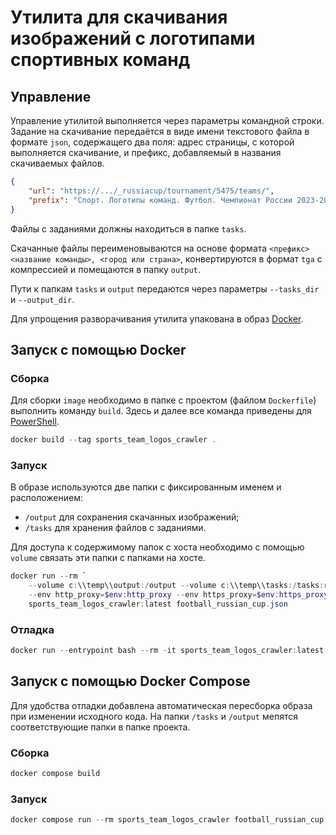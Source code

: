 # Утилита для скачивания изображений с логотипами спортивных команд

## Управление

Управление утилитой выполняется через параметры командной строки. Задание на скачивание передаётся в виде имени текстового файла в формате `json`, содержащего два поля: адрес страницы, с которой выполняется скачивание, и префикс, добавляемый в названия скачиваемых файлов.

```json
{
    "url": "https://.../_russiacup/tournament/5475/teams/",
    "prefix": "Спорт. Логотипы команд. Футбол. Чемпионат России 2023-2024. "
}
```

Файлы с заданиями должны находиться в папке `tasks`.

Скачанные файлы переименовываются на основе формата `<префикс> <название команды>, <город или страна>`, конвертируются в формат `tga` с компрессией и помещаются в папку `output`.

Пути к папкам `tasks` и `output` передаются через параметры `--tasks_dir` и `--output_dir`.

Для упрощения разворачивания утилита упакована в образ [Docker](https://www.docker.com/products/docker-desktop/).

## Запуск с помощью Docker

### Сборка

Для сборки `image` необходимо в папке с проектом (файлом `Dockerfile`) выполнить команду `build`. Здесь и далее все команда приведены для [PowerShell](https://github.com/PowerShell/PowerShell/).

```powershell
docker build --tag sports_team_logos_crawler .
```

### Запуск

В образе используются две папки с фиксированным именем и расположением:
- `/output` для сохранения скачанных изображений;
- `/tasks` для хранения файлов с заданиями.

Для доступа к содержимому папок с хоста необходимо с помощью `volume` связать эти папки с папками на хосте.

```powershell
docker run --rm `
    --volume c:\\temp\\output:/output --volume c:\\temp\\tasks:/tasks:ro `
    --env http_proxy=$env:http_proxy --env https_proxy=$env:https_proxy `
    sports_team_logos_crawler:latest football_russian_cup.json
```

### Отладка

```powershell
docker run --entrypoint bash --rm -it sports_team_logos_crawler:latest
```

## Запуск с помощью Docker Compose

Для удобства отладки добавлена автоматическая пересборка образа при изменении исходного кода. На папки `/tasks` и `/output` мепятся соответствующие папки в папке проекта.

### Сборка

```powershell
docker compose build
```

### Запуск

```powershell
docker compose run --rm sports_team_logos_crawler football_russian_cup.json
```